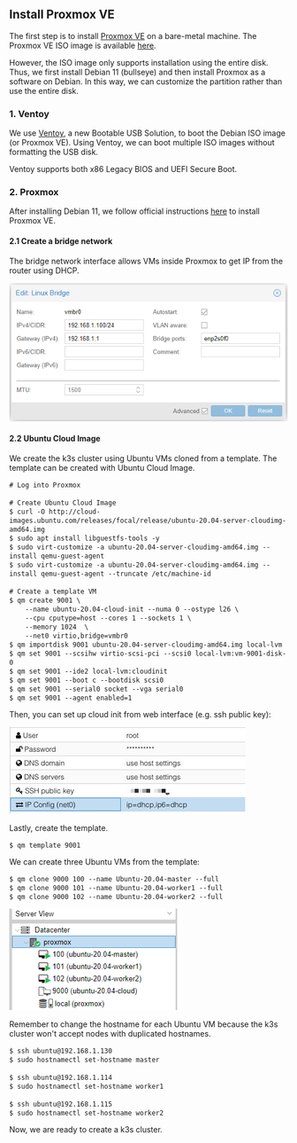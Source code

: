 ## Install Proxmox VE

The first step is to install [Proxmox VE](https://www.proxmox.com/en/downloads/category/iso-images-pve) on a bare-metal machine. The Proxmox VE ISO image is available [here](https://www.proxmox.com/en/downloads/category/iso-images-pve). 

However, the ISO image only supports installation using the entire disk. Thus, we first install Debian 11 (bullseye) and then install Proxmox as a software on Debian. In this way, we can customize the partition rather than use the entire disk.

### 1. Ventoy

We use [Ventoy](https://www.ventoy.net/en/download.html), a new Bootable USB Solution, to boot the Debian ISO image (or Proxmox VE). Using Ventoy, we can boot multiple ISO images without formatting the USB disk.

Ventoy supports both x86 Legacy BIOS and UEFI Secure Boot.

### 2. Proxmox

After installing Debian 11, we follow official instructions [here](https://pve.proxmox.com/wiki/Install_Proxmox_VE_on_Debian_11_Bullseye) to install Proxmox VE.

#### 2.1 Create a bridge network

The bridge network interface allows VMs inside Proxmox to get IP from the router using DHCP.

![](bridge.png)

#### 2.2 Ubuntu Cloud Image

We create the k3s cluster using Ubuntu VMs cloned from a template. The template can be created with Ubuntu Cloud Image.

```
# Log into Proxmox

# Create Ubuntu Cloud Image
$ curl -O http://cloud-images.ubuntu.com/releases/focal/release/ubuntu-20.04-server-cloudimg-amd64.img
$ sudo apt install libguestfs-tools -y
$ sudo virt-customize -a ubuntu-20.04-server-cloudimg-amd64.img --install qemu-guest-agent
$ sudo virt-customize -a ubuntu-20.04-server-cloudimg-amd64.img --install qemu-guest-agent --truncate /etc/machine-id 

# Create a template VM
$ qm create 9001 \
    --name ubuntu-20.04-cloud-init --numa 0 --ostype l26 \
    --cpu cputype=host --cores 1 --sockets 1 \
    --memory 1024  \
    --net0 virtio,bridge=vmbr0
$ qm importdisk 9001 ubuntu-20.04-server-cloudimg-amd64.img local-lvm
$ qm set 9001 --scsihw virtio-scsi-pci --scsi0 local-lvm:vm-9001-disk-0
$ qm set 9001 --ide2 local-lvm:cloudinit
$ qm set 9001 --boot c --bootdisk scsi0
$ qm set 9001 --serial0 socket --vga serial0
$ qm set 9001 --agent enabled=1
```

Then, you can set up cloud init from web interface (e.g. ssh public key):

![](cloud-init.jpg)

Lastly, create the template.

```
$ qm template 9001
```

We can create three Ubuntu VMs from the template:

```
$ qm clone 9000 100 --name Ubuntu-20.04-master --full
$ qm clone 9000 101 --name Ubuntu-20.04-worker1 --full
$ qm clone 9000 102 --name Ubuntu-20.04-worker2 --full
```

![](ubuntu-vm.png)

Remember to change the hostname for each Ubuntu VM because the k3s cluster won't accept nodes with duplicated hostnames.

```
$ ssh ubuntu@192.168.1.130
$ sudo hostnamectl set-hostname master

$ ssh ubuntu@192.168.1.114
$ sudo hostnamectl set-hostname worker1

$ ssh ubuntu@192.168.1.115
$ sudo hostnamectl set-hostname worker2
```

Now, we are ready to create a k3s cluster.
